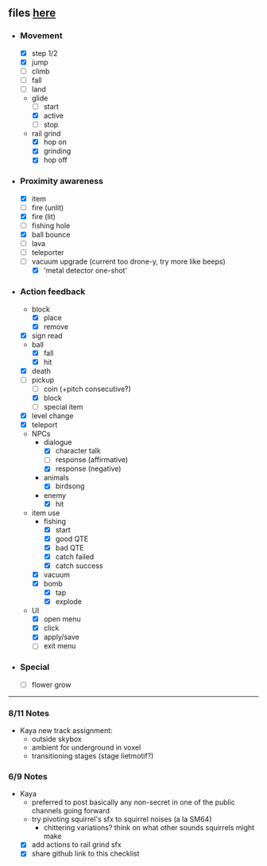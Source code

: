 files [here](https://drive.google.com/drive/folders/1G6X02w_M7du63ylahRex6ijJl6_U0W6q?usp=sharing)
---
- ### Movement
	- [x] step 1/2
	- [x] jump
	- [ ] climb
	- [ ] fall
	- [ ] land
	- glide
		- [ ] start
		- [x] active
		- [ ] stop
	- rail grind
		- [x] hop on
		- [x] grinding
		- [x] hop off
- ### Proximity awareness
	- [x] item
	- [ ] fire (unlit)
	- [x] fire (lit)
	- [ ] fishing hole
	- [x] ball bounce
	- [ ] lava
	- [ ] teleporter
	- [ ] vacuum upgrade (current too drone-y, try more like beeps)
		- [x] 'metal detector one-shot'
- ### Action feedback 
	- block
		- [x] place
		- [x] remove
	- [x] sign read
	- ball
		- [x] fall
		- [x] hit
	- [x] death
	- [ ] pickup
		- [ ] coin (+pitch consecutive?)
		- [x] block
		- [ ] special item
	- [x] level change
	- [x] teleport
	- NPCs
		- dialogue
			- [x] character talk
			- [ ]  response (affirmative)
			- [x] response (negative)
		-  animals
			- [x] birdsong
		- enemy
			- [x] hit
	- item use
		- fishing
			- [x] start
			- [x] good QTE
			- [x] bad QTE
			- [x] catch failed
			- [x] catch success
		- [x] vacuum
		- [x] bomb
			- [x] tap
			- [x] explode
	- UI 
		- [x] open menu
		- [x] click
		- [x] apply/save
		- [ ] exit menu
- ### Special
	- [ ] flower grow



---
### 8/11 Notes
- Kaya new track assignment:
	- outside skybox
	- ambient for underground in voxel
	- transitioning stages (stage lietmotif?)
### 6/9 Notes
 - Kaya
	 - preferred to post basically any non-secret in one of the public channels going forward
	 - try pivoting squirrel's sfx to squirrel noises (a la SM64)
		 - chittering variations?  think on what other sounds squirrels might make
	 - [x] add actions to rail grind sfx
	 - [x] share github link to this checklist